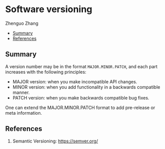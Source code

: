 Software versioning
================
Zhenguo Zhang

-   [Summary](#summary)
-   [References](#references)

## Summary

A version number may be in the format `MAJOR.MINOR.PATCH`, and each part
increases with the following principles:

-   MAJOR version: when you make incompatible API changes.
-   MINOR version: when you add functionality in a backwards compatible
    manner.
-   PATCH version: when you make backwards compatible bug fixes.

One can extend the MAJOR.MINOR.PATCH format to add pre-release or meta
information.

## References

1.  Semantic Versioning: <https://semver.org/>
